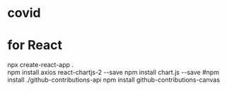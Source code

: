 # covid

# for React
npx create-react-app .  
npm install axios react-chartjs-2 --save
npm install chart.js --save
#npm install ./github-contributions-api 
npm install github-contributions-canvas